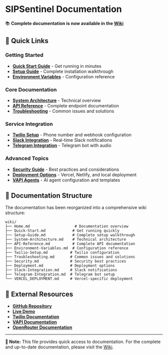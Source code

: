 # SIPSentinel Documentation

📚 **Complete documentation is now available in the [Wiki](wiki/)**

## 🚀 Quick Links

### Getting Started
- **[Quick Start Guide](wiki/Quick-Start.md)** - Get running in minutes
- **[Setup Guide](wiki/Setup-Guide.md)** - Complete installation walkthrough
- **[Environment Variables](wiki/Environment-Variables.md)** - Configuration reference

### Core Documentation
- **[System Architecture](wiki/System-Architecture.md)** - Technical overview
- **[API Reference](wiki/API-Reference.md)** - Complete endpoint documentation
- **[Troubleshooting](wiki/Troubleshooting.md)** - Common issues and solutions

### Service Integration
- **[Twilio Setup](wiki/Twilio-Setup.md)** - Phone number and webhook configuration
- **[Slack Integration](wiki/Slack-Integration.md)** - Real-time Slack notifications
- **[Telegram Integration](wiki/Telegram-Integration.md)** - Telegram bot with audio

### Advanced Topics
- **[Security Guide](wiki/Security.md)** - Best practices and considerations
- **[Deployment Options](wiki/Deployment.md)** - Vercel, Netlify, and local deployment
- **[VAPI Agents](wiki/VAPI-Agents.md)** - AI agent configuration and templates

## 📖 Documentation Structure

The documentation has been reorganized into a comprehensive wiki structure:

```
wiki/
├── Home.md                    # Documentation overview
├── Quick-Start.md            # Get running quickly
├── Setup-Guide.md            # Complete setup walkthrough
├── System-Architecture.md    # Technical architecture
├── API-Reference.md          # Complete API documentation
├── Environment-Variables.md  # Configuration reference
├── Twilio-Setup.md          # Twilio configuration
├── Troubleshooting.md       # Common issues and solutions
├── Security.md              # Security best practices
├── Deployment.md            # Deployment options
├── Slack-Integration.md     # Slack notifications
├── Telegram-Integration.md  # Telegram bot setup
└── VERCEL_DEPLOYMENT.md     # Vercel-specific deployment
```

## 🔗 External Resources

- **[GitHub Repository](https://github.com/michael-bey/SIPSentinel)**
- **[Live Demo](https://sip-sentinel.vercel.app/)**
- **[Twilio Documentation](https://www.twilio.com/docs)**
- **[VAPI Documentation](https://docs.vapi.ai/)**
- **[OpenRouter Documentation](https://openrouter.ai/docs)**

---

**📝 Note:** This file provides quick access to documentation. For the complete and up-to-date documentation, please visit the [Wiki](wiki/).
